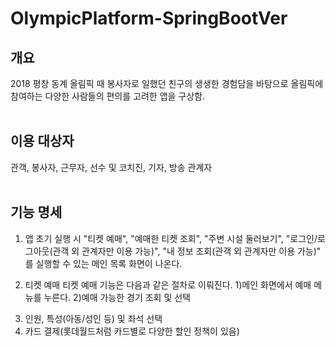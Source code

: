 # OlympicPlatform-SpringBootVer
## 개요
2018 평창 동계 올림픽 때 봉사자로 일했던 친구의 생생한 경험담을 바탕으로 올림픽에 참여하는 다양한 사람들의 편의를 고려한 앱을 구상함.<br><br>
## 이용 대상자
관객, 봉사자, 근무자, 선수 및 코치진, 기자, 방송 관계자<br><br>
## 기능 명세
1. 앱 초기 실행 시 "티켓 예매", "예매한 티켓 조회", "주변 시설 둘러보기", "로그인/로그아웃(관객 외 관계자만 이용 가능)", "내 정보 조회(관객 외 관계자만 이용 가능)" 를 실행할 수 있는 메인 목록 화면이 나온다.

2. 티켓 예매
티켓 예매 기능은 다음과 같은 절차로 이뤄진다.
1)메인 화면에서 예매 메뉴를 누른다.
2)예매 가능한 경기 조회 및 선택
3) 인원, 특성(아동/성인 등) 및 좌석 선택
4) 카드 결제(롯데월드처럼 카드별로 다양한 할인 정책이 있음)
